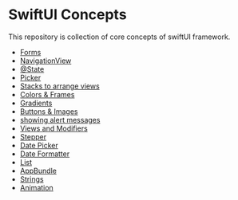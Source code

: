 
# SwiftUI Concepts

This repository is collection of core concepts of swiftUI framework.

* [Forms](SwiftUI%20Concepts/Form)
* [NavigationView](SwiftUI%20Concepts/NavigationView)
* [@State](SwiftUI%20Concepts/@State)
* [Picker]()
* [Stacks to arrange views]()
* [Colors & Frames]()
* [Gradients]()
* [Buttons & Images]()
* [showing alert messages]()
* [Views and Modifiers]()
* [Stepper]()
* [Date Picker]()
* [Date Formatter]()
* [List](SwiftUI%20Concepts/List)
* [AppBundle](SwiftUI%20Concepts/AppBundle)
* [Strings](SwiftUI%20Concepts/Strings)
* [Animation](SwiftUI%20Concepts/Animation)


